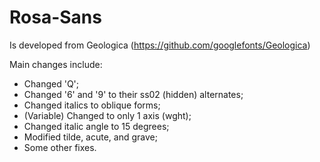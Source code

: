 # Rosa-Sans
Is developed from Geologica (https://github.com/googlefonts/Geologica)

Main changes include:

- Changed 'Q';
- Changed '6' and '9' to their ss02 (hidden) alternates;
- Changed italics to oblique forms;
- (Variable) Changed to only 1 axis (wght);
- Changed italic angle to 15 degrees;
- Modified tilde, acute, and grave;
- Some other fixes.
